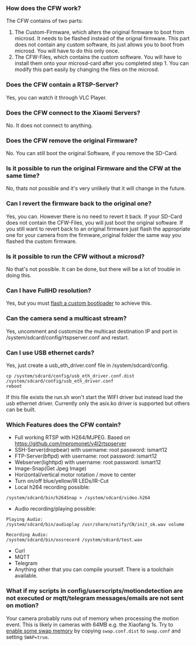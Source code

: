 ### How does the CFW work?

The CFW contains of two parts:

1. The Custom-Firmware, which alters the original firmware to boot from microsd. It needs to be flashed instead of the orignal firmware. This part does not contain any custom software, its just allows you to boot from microsd. You will have to do this only once.
2. The CFW-Files, which contains the custom software. You will have to install them onto your microsd-card after you completed step 1. You can modify this part easily by changing the files on the microsd.

### Does the CFW contain a RTSP-Server?

Yes, you can watch it through VLC Player.

### Does the CFW connect to the Xiaomi Servers?

No. It does not connect to anything.

### Does the CFW remove the original Firmware?

No. You can still boot the original Software, if you remove the SD-Card.

### Is it possible to run the original Firmware and the CFW at the same time?

No, thats not possible and it's very unlikely that it will change in the future.

### Can I revert the firmware back to the original one?

Yes, you can. However there is no need to revert it back. If your SD-Card does not contain the CFW-Files, you will just boot the original software. If you still want to revert back to an original firmware just flash the appropriate one for your camera from the firmware_original folder the same way you flashed the custom firmware.

### Is it possible to run the CFW without a microsd?

No that's not possible. It can be done, but there will be a lot of trouble in doing this.

### Can I have FullHD resolution?

Yes, but you must [flash a custom bootloader](/hacks/flashinguboot.md) to achieve this.

### Can the camera send a multicast stream?
Yes, uncomment and customize the multicast destination IP and port in /system/sdcard/config/rtspserver.conf and restart.

### Can I use USB ethernet cards?

Yes, just create a usb_eth_driver.conf file in /system/sdcard/config.

```
cp /system/sdcard/config/usb_eth_driver.conf.dist /system/sdcard/config/usb_eth_driver.conf
reboot
```

If this file exists the run.sh won't start the WIFI driver but instead load the usb ethernet driver. Currently only the asix.ko driver is supported but others can be built.

### Which Features does the CFW contain?

- Full working RTSP with H264/MJPEG. Based on https://github.com/mpromonet/v4l2rtspserver
- SSH-Server(dropbear) with username: root password: ismart12
- FTP-Server(bftpd) with username: root password: ismart12
- Webserver(lighttpd) with username: root password: ismart12
- Image-Snap(Get Jpeg Image)
- Horizontal/vertical motor rotation / move to center
- Turn on/off blue/yellow/IR LEDs/IR-Cut
- Local h264 recording possible:

```
/system/sdcard/bin/h264Snap > /system/sdcard/video.h264
```

- Audio recording/playing possible:

```
Playing Audio:
/system/sdcard/bin/audioplay /usr/share/notify/CN/init_ok.wav volume

Recording Audio:
/system/sdcard/bin/ossrecord /system/sdcard/test.wav
```

- Curl
- MQTT
- Telegram
- Anything other that you can compile yourself. There is a toolchain available.

### What if my scripts in config/userscripts/motiondetection are not executed or mqtt/telegram messages/emails are not sent on motion?

Your camera probably runs out of memory when processing the motion event. This is likely in cameras with 64MB e.g. the Xiaofang 1s. Try to [enable some swap memory](https://github.com/EliasKotlyar/Xiaomi-Dafang-Hacks/blob/master/firmware_mod/config/swap.conf.dist#L4) by copying `swap.conf.dist` to `swap.conf` and setting `SWAP=true`.
